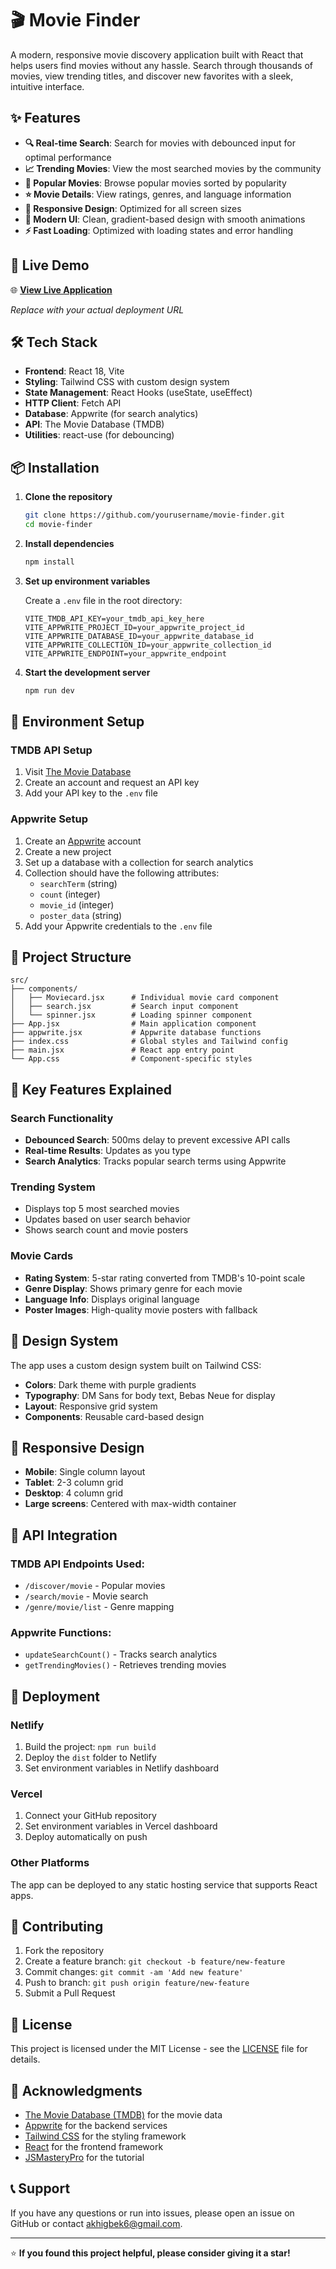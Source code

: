 # 🎬 Movie Finder

A modern, responsive movie discovery application built with React that helps users find movies without any hassle. Search through thousands of movies, view trending titles, and discover new favorites with a sleek, intuitive interface.

## ✨ Features

- **🔍 Real-time Search**: Search for movies with debounced input for optimal performance
- **📈 Trending Movies**: View the most searched movies by the community
- **🎯 Popular Movies**: Browse popular movies sorted by popularity
- **⭐ Movie Details**: View ratings, genres, and language information
- **📱 Responsive Design**: Optimized for all screen sizes
- **🎨 Modern UI**: Clean, gradient-based design with smooth animations
- **⚡ Fast Loading**: Optimized with loading states and error handling

## 🚀 Live Demo

🌐 **[View Live Application](https://movie-explorer-pro.vercel.app/)**

*Replace with your actual deployment URL*

## 🛠️ Tech Stack

- **Frontend**: React 18, Vite
- **Styling**: Tailwind CSS with custom design system
- **State Management**: React Hooks (useState, useEffect)
- **HTTP Client**: Fetch API
- **Database**: Appwrite (for search analytics)
- **API**: The Movie Database (TMDB)
- **Utilities**: react-use (for debouncing)

## 📦 Installation

1. **Clone the repository**
   ```bash
   git clone https://github.com/yourusername/movie-finder.git
   cd movie-finder
   ```

2. **Install dependencies**
   ```bash
   npm install
   ```

3. **Set up environment variables**
   
   Create a `.env` file in the root directory:
   ```env
   VITE_TMDB_API_KEY=your_tmdb_api_key_here
   VITE_APPWRITE_PROJECT_ID=your_appwrite_project_id
   VITE_APPWRITE_DATABASE_ID=your_appwrite_database_id
   VITE_APPWRITE_COLLECTION_ID=your_appwrite_collection_id
   VITE_APPWRITE_ENDPOINT=your_appwrite_endpoint
   ```

4. **Start the development server**
   ```bash
   npm run dev
   ```

## 🔧 Environment Setup

### TMDB API Setup
1. Visit [The Movie Database](https://www.themoviedb.org/)
2. Create an account and request an API key
3. Add your API key to the `.env` file

### Appwrite Setup
1. Create an [Appwrite](https://appwrite.io/) account
2. Create a new project
3. Set up a database with a collection for search analytics
4. Collection should have the following attributes:
   - `searchTerm` (string)
   - `count` (integer)
   - `movie_id` (integer)
   - `poster_data` (string)
5. Add your Appwrite credentials to the `.env` file

## 📁 Project Structure

```
src/
├── components/
│   ├── Moviecard.jsx      # Individual movie card component
│   ├── search.jsx         # Search input component
│   └── spinner.jsx        # Loading spinner component
├── App.jsx                # Main application component
├── appwrite.jsx           # Appwrite database functions
├── index.css              # Global styles and Tailwind config
├── main.jsx               # React app entry point
└── App.css                # Component-specific styles
```

## 🎯 Key Features Explained

### Search Functionality
- **Debounced Search**: 500ms delay to prevent excessive API calls
- **Real-time Results**: Updates as you type
- **Search Analytics**: Tracks popular search terms using Appwrite

### Trending System
- Displays top 5 most searched movies
- Updates based on user search behavior
- Shows search count and movie posters

### Movie Cards
- **Rating System**: 5-star rating converted from TMDB's 10-point scale
- **Genre Display**: Shows primary genre for each movie
- **Language Info**: Displays original language
- **Poster Images**: High-quality movie posters with fallback

## 🎨 Design System

The app uses a custom design system built on Tailwind CSS:

- **Colors**: Dark theme with purple gradients
- **Typography**: DM Sans for body text, Bebas Neue for display
- **Layout**: Responsive grid system
- **Components**: Reusable card-based design

## 📱 Responsive Design

- **Mobile**: Single column layout
- **Tablet**: 2-3 column grid
- **Desktop**: 4 column grid
- **Large screens**: Centered with max-width container

## 🔄 API Integration

### TMDB API Endpoints Used:
- `/discover/movie` - Popular movies
- `/search/movie` - Movie search
- `/genre/movie/list` - Genre mapping

### Appwrite Functions:
- `updateSearchCount()` - Tracks search analytics
- `getTrendingMovies()` - Retrieves trending movies

## 🚀 Deployment

### Netlify
1. Build the project: `npm run build`
2. Deploy the `dist` folder to Netlify
3. Set environment variables in Netlify dashboard

### Vercel
1. Connect your GitHub repository
2. Set environment variables in Vercel dashboard
3. Deploy automatically on push

### Other Platforms
The app can be deployed to any static hosting service that supports React apps.

## 🤝 Contributing

1. Fork the repository
2. Create a feature branch: `git checkout -b feature/new-feature`
3. Commit changes: `git commit -am 'Add new feature'`
4. Push to branch: `git push origin feature/new-feature`
5. Submit a Pull Request

## 📄 License

This project is licensed under the MIT License - see the [LICENSE](LICENSE) file for details.

## 🙏 Acknowledgments

- [The Movie Database (TMDB)](https://www.themoviedb.org/) for the movie data
- [Appwrite](https://appwrite.io/) for the backend services
- [Tailwind CSS](https://tailwindcss.com/) for the styling framework
- [React](https://reactjs.org/) for the frontend framework
- [JSMasteryPro](https://jsmastery.com) for the tutorial

## 📞 Support

If you have any questions or run into issues, please open an issue on GitHub or contact [akhigbek6@gmail.com](mailto:akhigbek6@gmail.com).

---

⭐ **If you found this project helpful, please consider giving it a star!**
